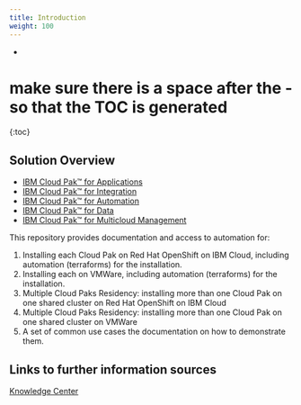```yaml
---
title: Introduction
weight: 100
---
```

- 
# make sure there is a space after the - so that the TOC is generated
{:toc}
## Solution Overview

* [IBM Cloud Pak™ for Applications](../../apps/cp4a_overview)
* [IBM Cloud Pak™ for Integration](../../integration/introduction)
* [IBM Cloud Pak™ for Automation](../../automation/introduction)
* [IBM Cloud Pak™ for Data](../../data/introduction)
* [IBM Cloud Pak™ for Multicloud Management](../../mcm/cp4mcm_introduction)


This repository provides documentation and access to automation for:
1. Installing each Cloud Pak on Red Hat OpenShift on IBM Cloud, including automation (terraforms) for the installation.
2. Installing each on VMWare, including automation (terraforms) for the installation.
3. Multiple Cloud Paks Residency: installing more than one Cloud Pak on one shared cluster on Red Hat OpenShift on IBM Cloud
4. Multiple Cloud Paks Residency: installing more than one Cloud Pak on one shared cluster on VMWare
5. A set of common use cases the documentation on how to demonstrate them.

## Links to further information sources

<a href="https://www.ibm.com/support/knowledgecenter/SSFC4F_1.1.0/kc_welcome_cloud_pak.html">Knowledge Center</a>
